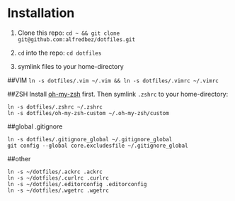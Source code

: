 # Installation

1. Clone this repo: `cd ~ && git clone git@github.com:alfredbez/dotfiles.git`

1. `cd` into the repo: `cd dotfiles`

1. symlink files to your home-directory

##VIM
`ln -s dotfiles/.vim ~/.vim && ln -s dotfiles/.vimrc ~/.vimrc`

##ZSH
Install [oh-my-zsh](https://github.com/robbyrussell/oh-my-zsh) first.
Then symlink `.zshrc` to your home-directory:
````
ln -s dotfiles/.zshrc ~/.zshrc
ln -s dotfiles/oh-my-zsh-custom ~/.oh-my-zsh/custom
````

##global .gitignore
````
ln -s dotfiles/.gitignore_global ~/.gitignore_global
git config --global core.excludesfile ~/.gitignore_global
````

##other

````
ln -s ~/dotfiles/.ackrc .ackrc
ln -s ~/dotfiles/.curlrc .curlrc
ln -s ~/dotfiles/.editorconfig .editorconfig
ln -s ~/dotfiles/.wgetrc .wgetrc
````
